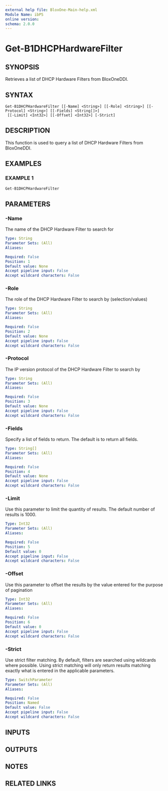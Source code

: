 ```yaml
---
external help file: BloxOne-Main-help.xml
Module Name: ibPS
online version:
schema: 2.0.0
---
```


# Get-B1DHCPHardwareFilter

## SYNOPSIS
Retrieves a list of DHCP Hardware Filters from BloxOneDDI.

## SYNTAX

```
Get-B1DHCPHardwareFilter [[-Name] <String>] [[-Role] <String>] [[-Protocol] <String>] [[-Fields] <String[]>]
 [[-Limit] <Int32>] [[-Offset] <Int32>] [-Strict]
```

## DESCRIPTION
This function is used to query a list of DHCP Hardware Filters from BloxOneDDI.

## EXAMPLES

### EXAMPLE 1
```powershell
Get-B1DHCPHardwareFilter
```

## PARAMETERS

### -Name
The name of the DHCP Hardware Filter to search for

```yaml
Type: String
Parameter Sets: (All)
Aliases:

Required: False
Position: 1
Default value: None
Accept pipeline input: False
Accept wildcard characters: False
```

### -Role
The role of the DHCP Hardware Filter to search by (selection/values)

```yaml
Type: String
Parameter Sets: (All)
Aliases:

Required: False
Position: 2
Default value: None
Accept pipeline input: False
Accept wildcard characters: False
```

### -Protocol
The IP version protocol of the DHCP Hardware Filter to search by

```yaml
Type: String
Parameter Sets: (All)
Aliases:

Required: False
Position: 3
Default value: None
Accept pipeline input: False
Accept wildcard characters: False
```

### -Fields
Specify a list of fields to return.
The default is to return all fields.

```yaml
Type: String[]
Parameter Sets: (All)
Aliases:

Required: False
Position: 4
Default value: None
Accept pipeline input: False
Accept wildcard characters: False
```

### -Limit
Use this parameter to limit the quantity of results.
The default number of results is 1000.

```yaml
Type: Int32
Parameter Sets: (All)
Aliases:

Required: False
Position: 5
Default value: 0
Accept pipeline input: False
Accept wildcard characters: False
```

### -Offset
Use this parameter to offset the results by the value entered for the purpose of pagination

```yaml
Type: Int32
Parameter Sets: (All)
Aliases:

Required: False
Position: 6
Default value: 0
Accept pipeline input: False
Accept wildcard characters: False
```

### -Strict
Use strict filter matching.
By default, filters are searched using wildcards where possible.
Using strict matching will only return results matching exactly what is entered in the applicable parameters.

```yaml
Type: SwitchParameter
Parameter Sets: (All)
Aliases:

Required: False
Position: Named
Default value: False
Accept pipeline input: False
Accept wildcard characters: False
```

## INPUTS

## OUTPUTS

## NOTES

## RELATED LINKS
